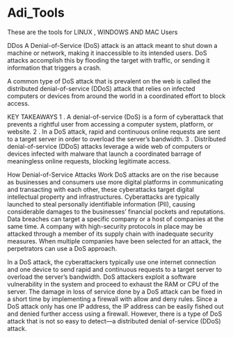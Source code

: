 # Adi_Tools
These are the tools for LINUX , WINDOWS AND MAC Users

DDos
A Denial-of-Service (DoS) attack is an attack meant to shut down a machine or network, making it inaccessible to its intended users. DoS attacks accomplish this by flooding the target with traffic, or sending it information that triggers a crash.

A common type of DoS attack that is prevalent on the web is called the distributed denial-of-service (DDoS) attack that relies on infected computers or devices from around the world in a coordinated effort to block access.


KEY TAKEAWAYS
1 . A denial-of-service (DoS) is a form of cyberattack that prevents a rightful user from accessing a computer system, platform, or website.
2 . In a DoS attack, rapid and continuous online requests are sent to a target server in order to overload the server’s bandwidth.
3 . Distributed denial-of-service (DDoS) attacks leverage a wide web of computers or devices infected with malware that launch a coordinated barrage of meaningless online requests, blocking legitimate access.

How Denial-of-Service Attacks Work
DoS attacks are on the rise because as businesses and consumers use more digital platforms in communicating and transacting with each other, these cyberattacks target digital intellectual property and infrastructures. Cyberattacks are typically launched to steal personally identifiable information (PII), causing considerable damages to the businesses’ financial pockets and reputations. Data breaches can target a specific company or a host of companies at the same time. A company with high-security protocols in place may be attacked through a member of its supply chain with inadequate security measures. When multiple companies have been selected for an attack, the perpetrators can use a DoS approach.


In a DoS attack, the cyberattackers typically use one internet connection and one device to send rapid and continuous requests to a target server to overload the server’s bandwidth. DoS attackers exploit a software vulnerability in the system and proceed to exhaust the RAM or CPU of the server. The damage in loss of service done by a DoS attack can be fixed in a short time by implementing a firewall with allow and deny rules. Since a DoS attack only has one IP address, the IP address can be easily fished out and denied further access using a firewall. However, there is a type of DoS attack that is not so easy to detect—a distributed denial of-service (DDoS) attack.
